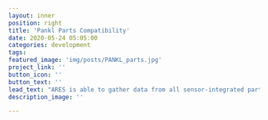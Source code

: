```yaml
---
layout: inner 
position: right
title: 'Pankl Parts Compatibility'
date: 2020-05-24 05:05:00
categories: development
tags:
featured_image: 'img/posts/PANKL_parts.jpg'
project_link: ''
button_icon: ''
button_text: ''
lead_text: "ARES is able to gather data from all sensor-integrated parts within a vehicle, However their interaction with Pankl parts supersedes its compatibility compared to others. ARES is capable of ordering, checking, and organizing the usage and performance of Pankl sensor-integrated parts. With ARES on your side, every step becomes a stride."
description_image: ''

---
```

